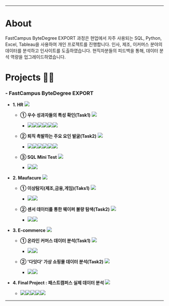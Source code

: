 ***
# **About**
FastCampus ByteDegree EXPORT 과정은 현업에서 자주 사용되는 SQL, Python, Excel, Tableau을 사용하여 개인 프로젝트를 진행합니다.
인사, 제조, 이커머스 분야의 데이터를 분석하고 인사이트를 도출하였습니다. 현직자분들의 피드백을 통해, 데이터 분석 역량을 업그레이드하였습니다.

# **Projects 🧑‍💻**

### **- FastCampus ByteDegree EXPORT** 

- **1. HR** <a href="https://github.com/SKYoooon/EXPORT/tree/main/HR" target="_blank"><img src="https://img.shields.io/badge/Link-1F2544"/></a>

    - **① 우수 성과자들의 특성 확인(Task1)** <a href="https://github.com/SKYoooon/EXPORT/tree/main/HR/Task1" target="_blank"><img src="https://img.shields.io/badge/Link-1F2544"/></a>

        - <img src="https://img.shields.io/badge/Python-3776AB?style=flat&logo=python&logoColor=white"/><img src="https://img.shields.io/badge/MySQL-4479A1?style=flat&logo=mysql&logoColor=white"/><img src="https://img.shields.io/badge/VisualStudioCode-007ACC?style=flat&logo=visualstudiocode&logoColor=white"/><img src="https://img.shields.io/badge/DBeaver-382923?style=flat&logo=dbeaver&logoColor=white"/><img src="https://img.shields.io/badge/MicrosoftExcel-217346?style=flat&logo=microsoftexcel&logoColor=white"/><img src="https://img.shields.io/badge/MicrosoftPowerPoint-B7472A?style=flat&logo=microsoftpowerpoint&logoColor=white"/>

    - **② 퇴직 촉발하는 주요 요인 발굴(Task2)** <a href="https://github.com/SKYoooon/EXPORT/tree/main/HR/Task2" target="_blank"><img src="https://img.shields.io/badge/Link-1F2544"/></a>

        - <img src="https://img.shields.io/badge/Python-3776AB?style=flat&logo=python&logoColor=white"/><img src="https://img.shields.io/badge/MySQL-4479A1?style=flat&logo=mysql&logoColor=white"/><img src="https://img.shields.io/badge/VisualStudioCode-007ACC?style=flat&logo=visualstudiocode&logoColor=white"/><img src="https://img.shields.io/badge/DBeaver-382923?style=flat&logo=dbeaver&logoColor=white"/><img src="https://img.shields.io/badge/MicrosoftExcel-217346?style=flat&logo=microsoftexcel&logoColor=white"/><img src="https://img.shields.io/badge/MicrosoftPowerPoint-B7472A?style=flat&logo=microsoftpowerpoint&logoColor=white"/>

    - **③ SQL Mini Test** <a href="https://github.com/SKYoooon/EXPORT/tree/main/HR/SQL_Test" target="_blank"><img src="https://img.shields.io/badge/Link-1F2544"/></a>

        - <img src="https://img.shields.io/badge/MySQL-4479A1?style=flat&logo=mysql&logoColor=white"/><img src="https://img.shields.io/badge/DBeaver-382923?style=flat&logo=dbeaver&logoColor=white"/>

- **2. Maufacure** <a href="https://github.com/SKYoooon/EXPORT/tree/main/Manufacture" target="_blank"><img src="https://img.shields.io/badge/Link-1F2544"/></a>

    - **① 이상탐지(제조,금융,게임)(Taks1)** <a href="https://github.com/SKYoooon/EXPORT/tree/main/Manufacture/Task1" target="_blank"><img src="https://img.shields.io/badge/Link-1F2544"/></a>

        - <img src="https://img.shields.io/badge/Python-3776AB?style=flat&logo=python&logoColor=white"/><img src="https://img.shields.io/badge/VisualStudioCode-007ACC?style=flat&logo=visualstudiocode&logoColor=white"/>

    - **② 센서 데이터를 통한 웨이퍼 불량 탐색(Task2)** <a href="https://github.com/SKYoooon/EXPORT/tree/main/Manufacture/Task2" target="_blank"><img src="https://img.shields.io/badge/Link-1F2544"/></a>

        - <img src="https://img.shields.io/badge/Python-3776AB?style=flat&logo=python&logoColor=white"/><img src="https://img.shields.io/badge/VisualStudioCode-007ACC?style=flat&logo=visualstudiocode&logoColor=white"/>

- **3. E-commerce** <a href="https://github.com/SKYoooon/EXPORT/tree/main/Ecommerce" target="_blank"><img src="https://img.shields.io/badge/Link-1F2544"/></a>
    
    - **① 온라인 커머스 데이터 분석(Task1)** <a href="https://github.com/SKYoooon/EXPORT/tree/main/Ecommerce/Task1" target="_blank"><img src="https://img.shields.io/badge/Link-1F2544"/></a>

        - <img src="https://img.shields.io/badge/Python-3776AB?style=flat&logo=python&logoColor=white"/><img src="https://img.shields.io/badge/VisualStudioCode-007ACC?style=flat&logo=visualstudiocode&logoColor=white"/>

    - **② '다잇다' 가상 쇼핑몰 데이터 분석(Task2)** <a href="https://github.com/SKYoooon/EXPORT/tree/main/Ecommerce/Task2" target="_blank"><img src="https://img.shields.io/badge/Link-1F2544"/></a>

        - <img src="https://img.shields.io/badge/Python-3776AB?style=flat&logo=python&logoColor=white"/><img src="https://img.shields.io/badge/VisualStudioCode-007ACC?style=flat&logo=visualstudiocode&logoColor=white"/>


- **4. Final Project : 패스트캠퍼스 실제 데이터 분석** <a href="https://github.com/SKYoooon/EXPORT/tree/main/Final" target="_blank"><img src="https://img.shields.io/badge/Link-1F2544"/></a>
    - <img src="https://img.shields.io/badge/Python-3776AB?style=flat&logo=python&logoColor=white"/><img src="https://img.shields.io/badge/MySQL-4479A1?style=flat&logo=mysql&logoColor=white"/><img src="https://img.shields.io/badge/VisualStudioCode-007ACC?style=flat&logo=visualstudiocode&logoColor=white"/><img src="https://img.shields.io/badge/DBeaver-382923?style=flat&logo=dbeaver&logoColor=white"/><img src="https://img.shields.io/badge/Tableau-E97627?style=flat&logo=tableau&logoColor=white"/>


***